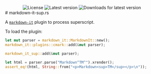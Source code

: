 <div align="center">
  <img src="https://img.shields.io/crates/l/markdown-it-sup?style=for-the-badge" alt="License" />
  <img src="https://img.shields.io/crates/v/markdown-it-sup?style=for-the-badge" alt="Latest version" />
  <img src="https://img.shields.io/crates/dv/markdown-it-sup?style=for-the-badge" alt="Downloads for latest version" />
</div>
# markdown-it-sup.rs

A [`markdown-it`](https://crates.io/crates/markdown-it) plugin to process superscript.

To load the plugin:

```rust
let mut parser = markdown_it::MarkdownIt::new();
markdown_it::plugins::cmark::add(&mut parser);

markdown_it_sup::add(&mut parser);

let html = parser.parse("Markdown^TM^").xrender();
assert_eq!(html, String::from("<p>Markdown<sup>TM</sup></p>\n"));
```
